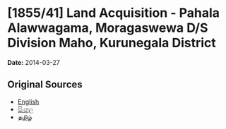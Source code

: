 # [1855/41] Land Acquisition - Pahala Alawwagama, Moragaswewa D/S Division Maho, Kurunegala District

**Date:** 2014-03-27

## Original Sources

- [English](https://documents.gov.lk/view/extra-gazettes/2014/3/1855-41_E.pdf)
- [සිංහල](https://documents.gov.lk/view/extra-gazettes/2014/3/1855-41_S.pdf)
- [தமிழ்](https://documents.gov.lk/view/extra-gazettes/2014/3/1855-41_T.pdf)
